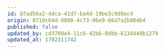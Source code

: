 ```yaml
---
id: b7ad56a2-4dca-41d7-ba4d-19be3c9d9ec4
origin: 8710c64d-8890-4c73-96e9-66d7a2b884b4
published: false
updated_by: cd3700e4-11c6-42b6-8dbb-6134449b1279
updated_at: 1702311742
---
```

